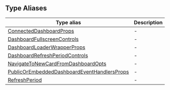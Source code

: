 ## Type Aliases

| Type alias | Description |
| ------ | ------ |
| [ConnectedDashboardProps](type-aliases/ConnectedDashboardProps.md) | - |
| [DashboardFullscreenControls](type-aliases/DashboardFullscreenControls.md) | - |
| [DashboardLoaderWrapperProps](type-aliases/DashboardLoaderWrapperProps.md) | - |
| [DashboardRefreshPeriodControls](type-aliases/DashboardRefreshPeriodControls.md) | - |
| [NavigateToNewCardFromDashboardOpts](type-aliases/NavigateToNewCardFromDashboardOpts.md) | - |
| [PublicOrEmbeddedDashboardEventHandlersProps](type-aliases/PublicOrEmbeddedDashboardEventHandlersProps.md) | - |
| [RefreshPeriod](type-aliases/RefreshPeriod.md) | - |
